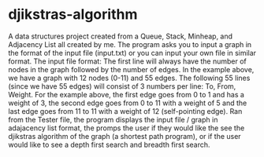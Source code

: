 # djikstras-algorithm
A data structures project created from a Queue, Stack, Minheap, and Adjacency List all created by me. 
The program asks you to input a graph in the format of the input file (input.txt) or you can input your own file in similar format.
The input file format: The first line will always have the number of nodes in the graph followed by the number of
edges. In the example above, we have a graph with 12 nodes (0-11) and 55 edges. The
following 55 lines (since we have 55 edges) will consist of 3 numbers per line: To, From, Weight.
For the example above, the first edge goes from 0 to 1 and has a weight of 3, the second edge
goes from 0 to 11 with a weight of 5 and the last edge goes from 11 to 11 with a weight of 12
(self-pointing edge).
Ran from the Tester file, the program displays the input file / graph in adajacency list format, the promps the user if they would like the see the djikstras algorithm of the graph (a shortest path program), or if the user would like to see a depth first search and breadth first search.
